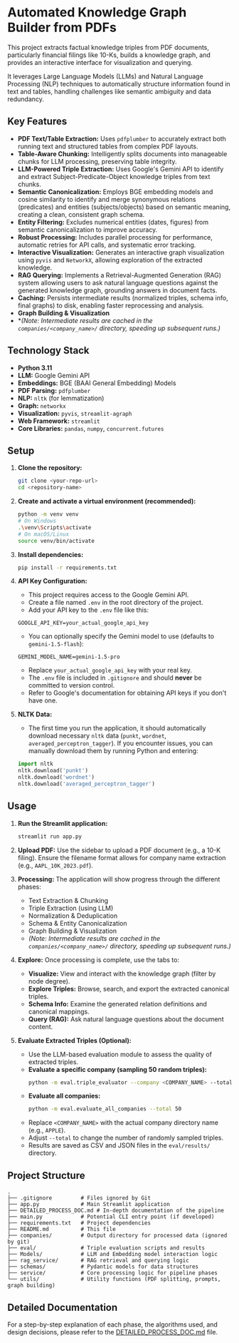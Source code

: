 # Automated Knowledge Graph Builder from PDFs

This project extracts factual knowledge triples from PDF documents, particularly financial filings like 10-Ks, builds a knowledge graph, and provides an interactive interface for visualization and querying.

It leverages Large Language Models (LLMs) and Natural Language Processing (NLP) techniques to automatically structure information found in text and tables, handling challenges like semantic ambiguity and data redundancy.

## Key Features

*   **PDF Text/Table Extraction:** Uses `pdfplumber` to accurately extract both running text and structured tables from complex PDF layouts.
*   **Table-Aware Chunking:** Intelligently splits documents into manageable chunks for LLM processing, preserving table integrity.
*   **LLM-Powered Triple Extraction:** Uses Google's Gemini API to identify and extract Subject-Predicate-Object knowledge triples from text chunks.
*   **Semantic Canonicalization:** Employs BGE embedding models and cosine similarity to identify and merge synonymous relations (predicates) and entities (subjects/objects) based on semantic meaning, creating a clean, consistent graph schema.
*   **Entity Filtering:** Excludes numerical entities (dates, figures) from semantic canonicalization to improve accuracy.
*   **Robust Processing:** Includes parallel processing for performance, automatic retries for API calls, and systematic error tracking.
*   **Interactive Visualization:** Generates an interactive graph visualization using `pyvis` and `NetworkX`, allowing exploration of the extracted knowledge.
*   **RAG Querying:** Implements a Retrieval-Augmented Generation (RAG) system allowing users to ask natural language questions against the generated knowledge graph, grounding answers in document facts.
*   **Caching:** Persists intermediate results (normalized triples, schema info, final graphs) to disk, enabling faster reprocessing and analysis.
*   **Graph Building & Visualization**
*   **(Note: Intermediate results are cached in the `companies/<company_name>/` directory, speeding up subsequent runs.)*

## Technology Stack

*   **Python 3.11**
*   **LLM:** Google Gemini API
*   **Embeddings:** BGE (BAAI General Embedding) Models
*   **PDF Parsing:** `pdfplumber`
*   **NLP:** `nltk` (for lemmatization)
*   **Graph:** `networkx`
*   **Visualization:** `pyvis`, `streamlit-agraph` 
*   **Web Framework:** `streamlit`
*   **Core Libraries:** `pandas`, `numpy`, `concurrent.futures`

## Setup

1.  **Clone the repository:**
    ```bash
    git clone <your-repo-url>
    cd <repository-name>
    ```

2.  **Create and activate a virtual environment (recommended):**
    ```bash
    python -m venv venv
    # On Windows
    .\venv\Scripts\activate
    # On macOS/Linux
    source venv/bin/activate
    ```

3.  **Install dependencies:**
    ```bash
    pip install -r requirements.txt
    ```

4.  **API Key Configuration:**
    *   This project requires access to the Google Gemini API.
    *   Create a file named `.env` in the root directory of the project.
    *   Add your API key to the `.env` file like this:
      ```
      GOOGLE_API_KEY=your_actual_google_api_key
      ```
    *   You can optionally specify the Gemini model to use (defaults to `gemini-1.5-flash`):
      ```
      GEMINI_MODEL_NAME=gemini-1.5-pro
      ```
    *   Replace `your_actual_google_api_key` with your real key.
    *   The `.env` file is included in `.gitignore` and should **never** be committed to version control.
    *   Refer to Google's documentation for obtaining API keys if you don't have one.

5.  **NLTK Data:**
    *   The first time you run the application, it should automatically download necessary `nltk` data (`punkt`, `wordnet`, `averaged_perceptron_tagger`). If you encounter issues, you can manually download them by running Python and entering:
      ```python
      import nltk
      nltk.download('punkt')
      nltk.download('wordnet')
      nltk.download('averaged_perceptron_tagger')
      ```

## Usage

1.  **Run the Streamlit application:**
    ```bash
    streamlit run app.py
    ```

2.  **Upload PDF:** Use the sidebar to upload a PDF document (e.g., a 10-K filing). Ensure the filename format allows for company name extraction (e.g., `AAPL_10K_2023.pdf`).

3.  **Processing:** The application will show progress through the different phases:
    *   Text Extraction & Chunking
    *   Triple Extraction (using LLM)
    *   Normalization & Deduplication
    *   Schema & Entity Canonicalization
    *   Graph Building & Visualization
    *   *(Note: Intermediate results are cached in the `companies/<company_name>/` directory, speeding up subsequent runs.)*

4.  **Explore:** Once processing is complete, use the tabs to:
    *   **Visualize:** View and interact with the knowledge graph (filter by node degree).
    *   **Explore Triples:** Browse, search, and export the extracted canonical triples.
    *   **Schema Info:** Examine the generated relation definitions and canonical mappings.
    *   **Query (RAG):** Ask natural language questions about the document content.

5.  **Evaluate Extracted Triples (Optional):**
    *   Use the LLM-based evaluation module to assess the quality of extracted triples.
    *   **Evaluate a specific company (sampling 50 random triples):**
        ```bash
        python -m eval.triple_evaluator --company <COMPANY_NAME> --total 50
        ```
    *   **Evaluate all companies:**
        ```bash
        python -m eval.evaluate_all_companies --total 50
        ```
    *   Replace `<COMPANY_NAME>` with the actual company directory name (e.g., `APPLE`).
    *   Adjust `--total` to change the number of randomly sampled triples.
    *   Results are saved as CSV and JSON files in the `eval/results/` directory.

## Project Structure

```
.
├── .gitignore         # Files ignored by Git
├── app.py             # Main Streamlit application
├── DETAILED_PROCESS_DOC.md # In-depth documentation of the pipeline
├── main.py            # Potential CLI entry point (if developed)
├── requirements.txt   # Project dependencies
├── README.md          # This file
├── companies/         # Output directory for processed data (ignored by git)
├── eval/              # Triple evaluation scripts and results
├── Models/            # LLM and Embedding model interaction logic
├── rag_service/       # RAG retrieval and querying logic
├── schemas/           # Pydantic models for data structures
├── service/           # Core processing logic for pipeline phases
└── utils/             # Utility functions (PDF splitting, prompts, graph building)
```

## Detailed Documentation

For a step-by-step explanation of each phase, the algorithms used, and design decisions, please refer to the [DETAILED_PROCESS_DOC.md](./DETAILED_PROCESS_DOC.md) file. 